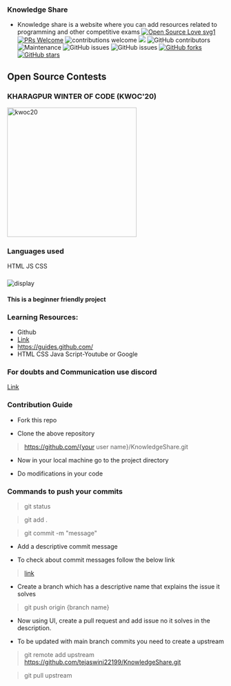 ### Knowledge Share
* Knowledge share is a website where you can add resources related to programming and other competitive exams [![Open Source Love svg1](https://badges.frapsoft.com/os/v1/open-source.svg?v=103)](https://github.com/ellerbrock/open-source-badges/) 
[![PRs Welcome](https://img.shields.io/badge/PRs-welcome-brightgreen.svg?style=flat-square)](http://makeapullrequest.com)         ![contributions welcome](https://img.shields.io/static/v1.svg?label=Contributions&message=Welcome&color=0059b3&style=flat-square)     <a href="https://discord.gg/MZKR9ZHh">
<img src="https://img.shields.io/discord/782685651551387699"></a>    ![GitHub contributors](https://img.shields.io/github/contributors-anon/tejaswini22199/KnowledgeShare) 
![Maintenance](https://img.shields.io/maintenance/yes/2020)
![GitHub issues](https://img.shields.io/github/issues/tejaswini22199/KnowledgeShare)     ![GitHub issues](https://img.shields.io/github/issues-closed/tejaswini22199/KnowledgeShare)
[![GitHub forks](https://img.shields.io/github/forks/tejaswini22199/KnowledgeShare)](https://github.com/tejaswini22199/KnowledgeShare/network)  [![GitHub stars](https://img.shields.io/github/stars/tejaswini22199/KnowledgeShare)](https://github.com/tejaswini22199/KnowledgeShare/stargazers)
## Open Source Contests

### KHARAGPUR WINTER OF CODE (KWOC'20)
<div >
<img src="https://kwoc.kossiitkgp.org/static/media/circle.33e6ce0d.svg" alt="kwoc20" height="300" width="300"/>
  </div>
 
### Languages used
HTML
JS
CSS
### 
![display](https://user-images.githubusercontent.com/43006347/100550961-bacd3200-32a3-11eb-8e2f-475586d82f63.JPG)

#### This is a beginner friendly project

### Learning Resources:
* Github
* [Link](https://www.udacity.com/course/version-control-with-git--ud123)
* https://guides.github.com/
* HTML CSS Java Script-Youtube or Google
### For doubts and Communication use discord
[Link](https://discord.gg/TKz4ZqpDEZ)
### Contribution Guide
* Fork this repo

* Clone the above repository 

>https://github.com/{your user name}/KnowledgeShare.git

* Now in your local machine  go to the project directory

* Do modifications in your code

### Commands to push your commits
> git status

> git add .

> git commit -m "message"

* Add a descriptive commit message

* To check about commit messages follow the below link

> [link](https://www.freecodecamp.org/news/writing-good-commit-messages-a-practical-guide/)

* Create a branch which has a descriptive name that explains the issue it solves

> git push origin {branch name}

* Now using UI, create a pull request and add issue no it solves in the description.

* To be updated with main branch commits you need to create a  upstream

> git remote add upstream https://github.com/tejaswini22199/KnowledgeShare.git

> git pull upstream
